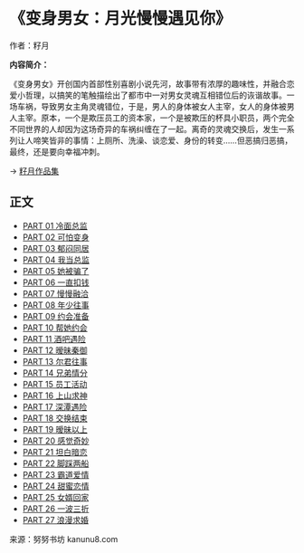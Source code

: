 # 《变身男女：月光慢慢遇见你》

作者：籽月

**内容简介：**

《变身男女》开创国内首部性别喜剧小说先河，故事带有浓厚的趣味性，并融合恋爱小哲理，以搞笑的笔触描绘出了都市中一对男女灵魂互相错位后的诙谐故事。一场车祸，导致男女主角灵魂错位，于是，男人的身体被女人主宰，女人的身体被男人主宰。原本，一个是欺压员工的资本家，一个是被欺压的杯具小职员，两个完全不同世界的人却因为这场奇异的车祸纠缠在了一起。离奇的灵魂交换后，发生一系列让人啼笑皆非的事情：上厕所、洗澡、谈恋爱、身份的转变……但恶搞归恶搞，最终，还是要向幸福冲刺。

→ [籽月作品集](/zj/10717.html)

## 正文

- [PART 01 冷面总监](197669.html)
- [PART 02 可怕变身](197670.html)
- [PART 03 郁闷同居](197671.html)
- [PART 04 我当总监](197672.html)
- [PART 05 她被骗了](197673.html)
- [PART 06 一直扣钱](197674.html)
- [PART 07 慢慢融洽](197675.html)
- [PART 08 年少往事](197676.html)
- [PART 09 约会准备](197677.html)
- [PART 10 帮她约会](197678.html)
- [PART 11 酒吧遇险](197679.html)
- [PART 12 暧昧秦御](197680.html)
- [PART 13 尔君往事](197681.html)
- [PART 14 兄弟情分](197682.html)
- [PART 15 员工活动](197683.html)
- [PART 16 上山求神](197684.html)
- [PART 17 深潭遇险](197685.html)
- [PART 18 交换结束](197686.html)
- [PART 19 暧昧以上](197687.html)
- [PART 20 感觉奇妙](197688.html)
- [PART 21 坦白暗恋](197689.html)
- [PART 22 脚踩两船](197690.html)
- [PART 23 霸道爱情](197691.html)
- [PART 24 甜蜜恋情](197692.html)
- [PART 25 女婿回家](197693.html)
- [PART 26 一波三折](197694.html)
- [PART 27 浪漫求婚](197695.html)

来源：努努书坊 kanunu8.com
